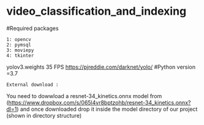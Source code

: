 # video_classification_and_indexing
#Required packages

    1: opencv
    2: pymsql
    3: moviepy
    4: tkinter
    
  yolov3.weights 35 FPS  https://pjreddie.com/darknet/yolo/
#Python version =3.7

    External download :
You need to dowwload a resnet-34_kinetics.onnx model from (https://www.dropbox.com/s/065l4vr8bptzohb/resnet-34_kinetics.onnx?dl=1) and once downloaded drop it inside the model directory of our project (shown in directory structure)
